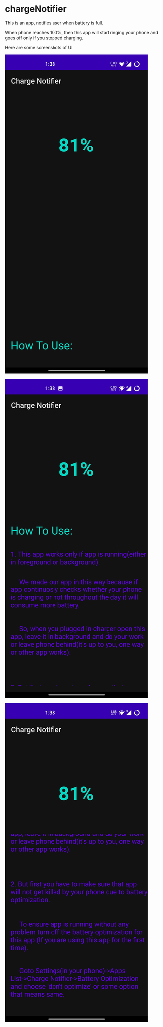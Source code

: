 # chargeNotifier
This is an app, notifies user when battery is full.

When phone reaches 100%, then this app will start ringing your phone and goes off only if you stopped charging.

Here are some screenshots of UI

![Image 1](https://github.com/abhi4mu/chargeNotifier/blob/master/pics/1.jpg?raw=true)

![Image 2](https://github.com/abhi4mu/chargeNotifier/blob/master/pics/2.jpg?raw=true)

![Image 3](https://github.com/abhi4mu/chargeNotifier/blob/master/pics/3.jpg?raw=true)
